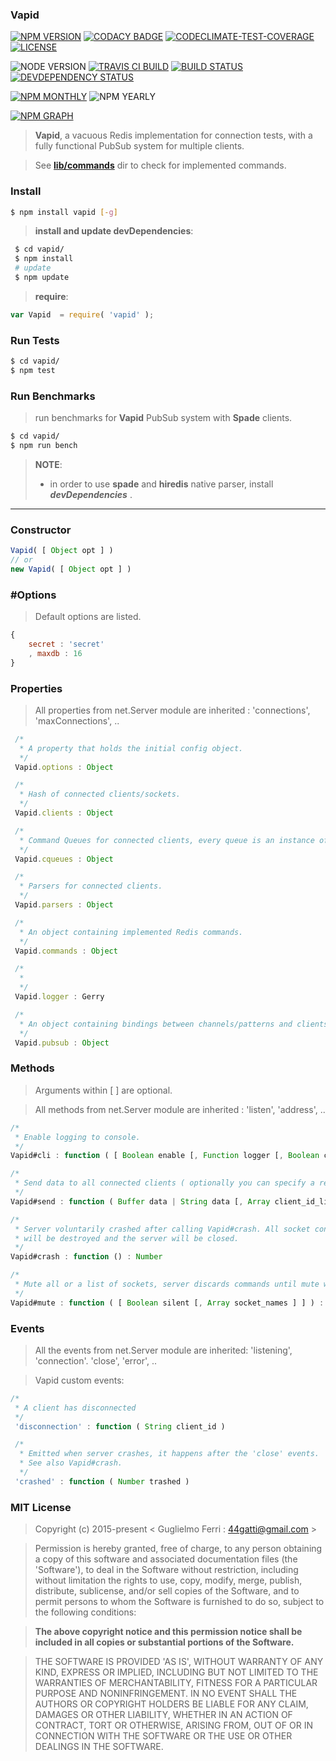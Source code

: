 ### Vapid

[![NPM VERSION](http://img.shields.io/npm/v/vapid.svg?style=flat)](https://www.npmjs.org/package/vapid)
[![CODACY BADGE](https://img.shields.io/codacy/b18ed7d95b0a4707a0ff7b88b30d3def.svg?style=flat)](https://www.codacy.com/public/44gatti/vapid)
[![CODECLIMATE-TEST-COVERAGE](https://img.shields.io/codeclimate/coverage/github/rootslab/vapid.svg?style=flat)](https://codeclimate.com/github/rootslab/vapid)
[![LICENSE](http://img.shields.io/badge/license-MIT-blue.svg?style=flat)](https://github.com/rootslab/vapid#mit-license)

![NODE VERSION](https://img.shields.io/node/v/vapid.svg)
[![TRAVIS CI BUILD](http://img.shields.io/travis/rootslab/vapid.svg?style=flat)](http://travis-ci.org/rootslab/vapid)
[![BUILD STATUS](http://img.shields.io/david/rootslab/vapid.svg?style=flat)](https://david-dm.org/rootslab/vapid)
[![DEVDEPENDENCY STATUS](http://img.shields.io/david/dev/rootslab/vapid.svg?style=flat)](https://david-dm.org/rootslab/vapid#info=devDependencies)

[![NPM MONTHLY](http://img.shields.io/npm/dm/vapid.svg?style=flat)](http://npm-stat.com/charts.html?package=vapid)
![NPM YEARLY](https://img.shields.io/npm/dy/vapid.svg)

[![NPM GRAPH](https://nodei.co/npm/vapid.png?downloads=true&downloadRank=true&stars=true)](https://nodei.co/npm/vapid/)

> __Vapid__, a vacuous Redis implementation for connection tests, with a fully functional PubSub system for multiple clients.

> See __[lib/commands](./lib/commands)__ dir to check for implemented commands.

### Install

```bash
$ npm install vapid [-g]
```

> __install and update devDependencies__:

```bash
 $ cd vapid/
 $ npm install 
 # update
 $ npm update 
```

> __require__:

```javascript
var Vapid  = require( 'vapid' );
```

### Run Tests

```bash
$ cd vapid/
$ npm test
```

### Run Benchmarks

> run benchmarks for __Vapid__ PubSub system with __Spade__ clients.

```bash
$ cd vapid/
$ npm run bench
```

> __NOTE__:
>  - in order to use __spade__ and __hiredis__ native parser, install **_devDependencies_** .

----------------------------------------------------------------------------------------------

### Constructor

```javascript
Vapid( [ Object opt ] )
// or
new Vapid( [ Object opt ] )
```

### #Options

> Default options are listed.

```javascript
{
    secret : 'secret'
    , maxdb : 16
}
```

### Properties

> All properties from net.Server module are inherited : 'connections', 'maxConnections', ..

```javascript
 /*
  * A property that holds the initial config object.
  */
 Vapid.options : Object

 /*
  * Hash of connected clients/sockets.
  */
 Vapid.clients : Object

 /*
  * Command Queues for connected clients, every queue is an instance of Train.
  */
 Vapid.cqueues : Object

 /*
  * Parsers for connected clients.
  */
 Vapid.parsers : Object

 /*
  * An object containing implemented Redis commands.
  */
 Vapid.commands : Object

 /*
  *
  */
 Vapid.logger : Gerry

 /*
  * An object containing bindings between channels/patterns and clients subscribed to.
  */
 Vapid.pubsub : Object

```

### Methods

> Arguments within [ ] are optional.

> All methods from net.Server module are inherited : 'listen', 'address', ..

```javascript
/*
 * Enable logging to console.
 */
Vapid#cli : function ( [ Boolean enable [, Function logger [, Boolean collect_events ] ] ] ) : undefined

/*
 * Send data to all connected clients ( optionally you can specify a reduced list ).
 */
Vapid#send : function ( Buffer data | String data [, Array client_id_list ] ) : Number

/*
 * Server voluntarily crashed after calling Vapid#crash. All socket connections
 * will be destroyed and the server will be closed.
 */
Vapid#crash : function () : Number

/*
 * Mute all or a list of sockets, server discards commands until mute will be switched off.
 */
Vapid#mute : function ( [ Boolean silent [, Array socket_names ] ] ) : Number
```

### Events

> All the events from net.Server module are inherited: 'listening', 'connection'. 'close', 'error', ..

> Vapid custom events:

```javascript
/*
 * A client has disconnected
 */
 'disconnection' : function ( String client_id )

 /*
  * Emitted when server crashes, it happens after the 'close' events.
  * See also Vapid#crash.
  */
 'crashed' : function ( Number trashed )
```

### MIT License

> Copyright (c) 2015-present &lt; Guglielmo Ferri : 44gatti@gmail.com &gt;

> Permission is hereby granted, free of charge, to any person obtaining
> a copy of this software and associated documentation files (the
> 'Software'), to deal in the Software without restriction, including
> without limitation the rights to use, copy, modify, merge, publish,
> distribute, sublicense, and/or sell copies of the Software, and to
> permit persons to whom the Software is furnished to do so, subject to
> the following conditions:

> __The above copyright notice and this permission notice shall be
> included in all copies or substantial portions of the Software.__

> THE SOFTWARE IS PROVIDED 'AS IS', WITHOUT WARRANTY OF ANY KIND,
> EXPRESS OR IMPLIED, INCLUDING BUT NOT LIMITED TO THE WARRANTIES OF
> MERCHANTABILITY, FITNESS FOR A PARTICULAR PURPOSE AND NONINFRINGEMENT.
> IN NO EVENT SHALL THE AUTHORS OR COPYRIGHT HOLDERS BE LIABLE FOR ANY
> CLAIM, DAMAGES OR OTHER LIABILITY, WHETHER IN AN ACTION OF CONTRACT,
> TORT OR OTHERWISE, ARISING FROM, OUT OF OR IN CONNECTION WITH THE
> SOFTWARE OR THE USE OR OTHER DEALINGS IN THE SOFTWARE.
